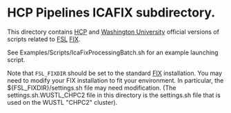 # HCP Pipelines ICAFIX subdirectory.

This directory contains [HCP] and [Washington University] official versions
of scripts related to [FSL] [FIX].

See Examples/Scripts/IcaFixProcessingBatch.sh for an example launching
script.

Note that `FSL_FIXDIR` should be set to the standard [FIX]
installation. You may need to modify your FIX installation to fit your
environment. In particular, the ${FSL_FIXDIR}/settings.sh file may
need modification.  (The settings.sh.WUSTL_CHPC2 file in this
directory is the settings.sh file that is used on the WUSTL "CHPC2"
cluster).

<!-- References -->

[HCP]: http://www.humanconnectome.org
[Washington University]: http://www.wustl.edu
[FSL]: http://fsl.fmrib.ox.ac.uk/fsl/fslwiki
[FIX]: http://fsl.fmrib.ox.ac.uk/fsl/fslwiki/FIX
